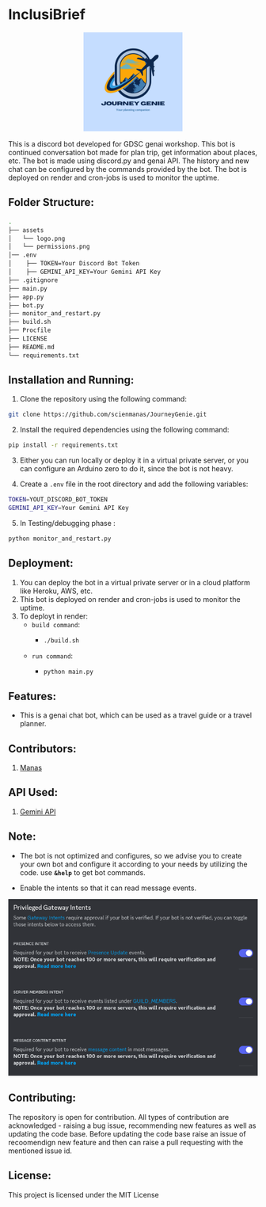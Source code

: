 # InclusiBrief

<p align="center">
  <img src="https://raw.githubusercontent.com/scienmanas/JourneyGenie/main/assets/logo.png" alt="Logo" width="200" height="200">
</p>

This is a discord bot developed for GDSC genai workshop. This bot is continued conversation bot made for plan trip, get information about places, etc. The bot is made using discord.py and genai API. The history and new chat can be configured by the commands provided by the bot. The bot is deployed on render and cron-jobs is used to monitor the uptime.

## Folder Structure:

```bash
.
├── assets
│   └── logo.png
│   └── permissions.png
│── .env
│    ├── TOKEN=Your Discord Bot Token
│    ├── GEMINI_API_KEY=Your Gemini API Key
├── .gitignore
├── main.py
├── app.py
├── bot.py
├── monitor_and_restart.py
├── build.sh
├── Procfile
├── LICENSE
├── README.md
└── requirements.txt
```

## Installation and Running:

1. Clone the repository using the following command:

```bash
git clone https://github.com/scienmanas/JourneyGenie.git
```

2. Install the required dependencies using the following command:

```bash
pip install -r requirements.txt
```

3. Either you can run locally or deploy it in a virtual private server, or you can configure an Arduino zero to do it, since the bot is not heavy.

4. Create a `.env` file in the root directory and add the following variables:

```bash
TOKEN=YOUT_DISCORD_BOT_TOKEN
GEMINI_API_KEY=Your Gemini API Key
```

5. In Testing/debugging phase :

```bash
python monitor_and_restart.py
```

## Deployment:

1. You can deploy the bot in a virtual private server or in a cloud platform like Heroku, AWS, etc.
2. This bot is deployed on render and cron-jobs is used to monitor the uptime.
3. To deployt in render:
   - `build command`:
     - ```bash
       ./build.sh
       ```
   - `run command`:
     - ```bash
       python main.py
       ```

## Features:

- This is a genai chat bot, which can be used as a travel guide or a travel planner.

## Contributors:

1. [Manas](https://github.com/scienmanas)

## API Used:

1. [Gemini API](https://docs.gemini.com/)

## Note:

- The bot is not optimized and configures, so we advise you to create your own bot and configure it according to your needs by utilizing the code. use **`&help`** to get bot commands.

- Enable the intents so that it can read message events.

![Permissions](https://raw.githubusercontent.com/scienmanas/JourneyGenie/main/assets/permissions.png)

## Contributing: 

The repository is open for contribution. All types of contribution are acknowledged - raising a bug issue, recommending new features as well as updating the code base. Before updating the code base raise an issue of recoomendign new feature and then can raise a pull requesting with the mentioned issue id.

## License:

This project is licensed under the MIT License
